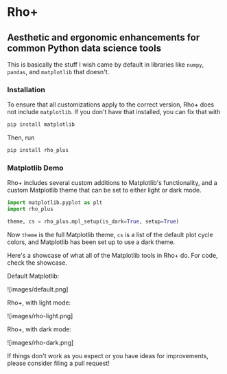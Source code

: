 # Rho+

## Aesthetic and ergonomic enhancements for common Python data science tools

This is basically the stuff I wish came by default in libraries like `numpy`, `pandas`, and `matplotlib` that doesn't.

### Installation

To ensure that all customizations apply to the correct version, Rho+ does not include `matplotlib`. If you don't have that installed, you can fix that with

```bash
pip install matplotlib
```

Then, run

```bash
pip install rho_plus
```

### Matplotlib Demo

Rho+ includes several custom additions to Matplotlib's functionality, and a custom Matplotlib theme that can be set to either light or dark mode.

```python
import matplotlib.pyplot as plt
import rho_plus

theme, cs = rho_plus.mpl_setup(is_dark=True, setup=True)
```

Now `theme` is the full Matplotlib theme, `cs` is a list of the default plot cycle colors, and Matplotlib has been set up to use a dark theme.

Here's a showcase of what all of the Matplotlib tools in Rho+ do. For code, check the showcase.

Default Matplotlib:

![images/default.png]

Rho+, with light mode:

![images/rho-light.png]

Rho+, with dark mode:

![images/rho-dark.png]

If things don't work as you expect or you have ideas for improvements, please consider filing a pull request!
